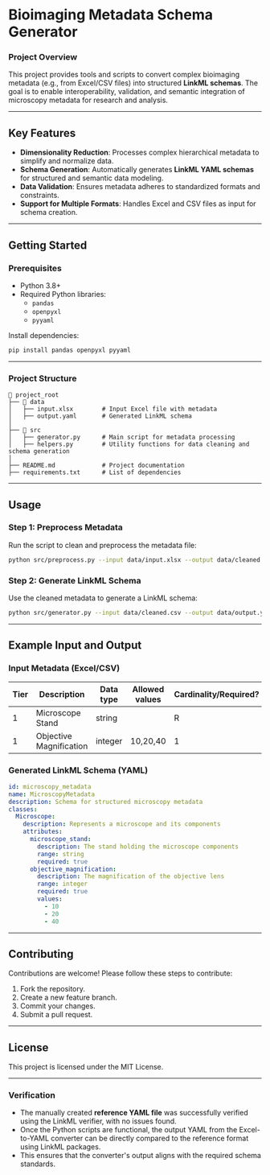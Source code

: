 
# **Bioimaging Metadata Schema Generator**

### **Project Overview**
This project provides tools and scripts to convert complex bioimaging metadata (e.g., from Excel/CSV files) into structured **LinkML schemas**. The goal is to enable interoperability, validation, and semantic integration of microscopy metadata for research and analysis.

---

## **Key Features**
- **Dimensionality Reduction**: Processes complex hierarchical metadata to simplify and normalize data.
- **Schema Generation**: Automatically generates **LinkML YAML schemas** for structured and semantic data modeling.
- **Data Validation**: Ensures metadata adheres to standardized formats and constraints.
- **Support for Multiple Formats**: Handles Excel and CSV files as input for schema creation.

---

## **Getting Started**

### **Prerequisites**
- Python 3.8+
- Required Python libraries:
  - `pandas`
  - `openpyxl`
  - `pyyaml`

Install dependencies:
```bash
pip install pandas openpyxl pyyaml
```

---

### **Project Structure**
```
📂 project_root
├── 📂 data
│   ├── input.xlsx        # Input Excel file with metadata
│   ├── output.yaml       # Generated LinkML schema
│
├── 📂 src
│   ├── generator.py      # Main script for metadata processing
│   ├── helpers.py        # Utility functions for data cleaning and schema generation
│
├── README.md             # Project documentation
├── requirements.txt      # List of dependencies
```

---

## **Usage**

### **Step 1: Preprocess Metadata**
Run the script to clean and preprocess the metadata file:
```bash
python src/preprocess.py --input data/input.xlsx --output data/cleaned.csv
```

### **Step 2: Generate LinkML Schema**
Use the cleaned metadata to generate a LinkML schema:
```bash
python src/generator.py --input data/cleaned.csv --output data/output.yaml
```

---

## **Example Input and Output**

### **Input Metadata (Excel/CSV)**
| Tier | Description              | Data type | Allowed values | Cardinality/Required? |
|------|--------------------------|-----------|----------------|------------------------|
| 1    | Microscope Stand         | string    |                | R                     |
| 1    | Objective Magnification  | integer   | 10,20,40       | 1                     |

### **Generated LinkML Schema (YAML)**
```yaml
id: microscopy_metadata
name: MicroscopyMetadata
description: Schema for structured microscopy metadata
classes:
  Microscope:
    description: Represents a microscope and its components
    attributes:
      microscope_stand:
        description: The stand holding the microscope components
        range: string
        required: true
      objective_magnification:
        description: The magnification of the objective lens
        range: integer
        required: true
        values:
          - 10
          - 20
          - 40
```

---

## **Contributing**
Contributions are welcome! Please follow these steps to contribute:
1. Fork the repository.
2. Create a new feature branch.
3. Commit your changes.
4. Submit a pull request.

---

## **License**
This project is licensed under the MIT License.

---

### **Verification**
- The manually created **reference YAML file** was successfully verified using the LinkML verifier, with no issues found.
- Once the Python scripts are functional, the output YAML from the Excel-to-YAML converter can be directly compared to the reference format using LinkML packages.
- This ensures that the converter's output aligns with the required schema standards.

